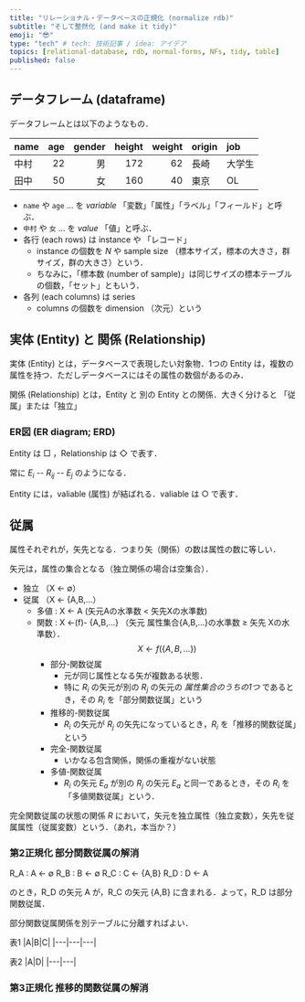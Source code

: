 ```yaml
---
title: "リレーショナル・データベースの正規化 (normalize rdb)"
subtitle: "そして整然化 (and make it tidy)"
emoji: "😎"
type: "tech" # tech: 技術記事 / idea: アイデア
topics: [relational-database, rdb, normal-forms, NFs, tidy, table]
published: false
---
```

## データフレーム (dataframe)

データフレームとは以下のようなもの．

| name | age | gender | height | weight | origin | job |
|:--|--:|--:|--:|--:|:---|:---|
| 中村 | 22 | 男 | 172 | 62 | 長崎 | 大学生 |
| 田中 | 50 | 女 | 160 | 40 | 東京 | OL |

- `name` や `age` ... を *variable* 「変数」「属性」「ラベル」「フィールド」と呼ぶ．
- `中村` や `女` ... を *value* 「値」と呼ぶ．
- 各行 (each rows) は instance や 「レコード」
    - instance の個数を $N$ や sample size （標本サイズ，標本の大きさ，群サイズ，群の大きさ）という．
    - ちなみに，「標本数 (number of sample)」は同じサイズの標本テーブルの個数，「セット」ともいう．
- 各列 (each columns) は series
    - columns の個数を dimension （次元）という

## 実体 (Entity) と 関係 (Relationship)

実体 (Entity) とは，データベースで表現したい対象物．1つの Entity は，複数の属性を持つ．ただしデータベースにはその属性の数個があるのみ．

関係 (Relationship) とは，Entity と 別の Entity との関係．大きく分けると 「従属」または「独立」

### ER図 (ER diagram; ERD)

Entity は □ ，Relationship は ◇ で表す．

常に $E_i$ -- $R_{ij}$ -- $E_j$ のようになる．

Entity には，valiable (属性) が結ばれる．valiable は ○ で表す．

## 従属

属性それぞれが，矢先となる．つまり矢（関係）の数は属性の数に等しい．

矢元は，属性の集合となる（独立関係の場合は空集合）．

- 独立 （X ← ∅）
- 従属 （X ← {A,B,...）
    - 多値 : X ← A (矢元Aの水準数 < 矢先Xの水準数)
    - 関数 : X <-(f)- {A,B,...} （矢元 属性集合{A,B,...}の水準数 $\geq$ 矢先 Xの水準数）．$$X \leftarrow f(\{A,B,\dots\})$$
        - 部分-関数従属
            - 元が同じ属性となる矢が複数ある状態．
            - 特に $R_i$ の矢元が別の $R_j$ の矢元の *属性集合のうちの1つ* であるとき，その $R_i$ を「部分関数従属」という
        - 推移的-関数従属
            - $R_i$ の矢元が $R_j$ の矢先になっているとき，$R_i$ を「推移的関数従属」という
        - 完全-関数従属
            - いかなる包含関係，関係の重複がない状態
        - 多値-関数従属
            - $R_i$ の矢元 $E_a$ が別の $R_j$ の矢元 $E_a$ と同一であるとき，その $R_i$ を「多値関数従属」という．

完全関数従属の状態の関係 $R$ において，矢元を独立属性（独立変数），矢先を従属属性（従属変数）という．（あれ，本当か？）

### 第2正規化 部分関数従属の解消

R_A : A <- ∅
R_B : B <- ∅
R_C : C <- {A,B}
R_D : D <- A

のとき，R_D の矢元 A が，R_C の矢元 {A,B} に含まれる．よって，R_D は部分関数従属．

部分関数従属関係を別テーブルに分離すればよい．

表1
|A|B|C|
|---|---|---|

表2
|A|D|
|---|---|

### 第3正規化 推移的関数従属の解消



